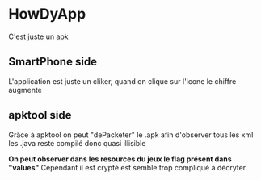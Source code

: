 # HowDyApp

C'est juste un apk

## SmartPhone side

L'application est juste un cliker, quand on clique sur l'icone le chiffre augmente

## apktool side

Grâce à apktool on peut "dePacketer" le .apk afin d'observer tous les xml
les .java reste compilé donc quasi illisible

**On peut observer dans les resources du jeux le flag présent dans "values"**
Cependant il est crypté est semble trop compliqué à décryter.
